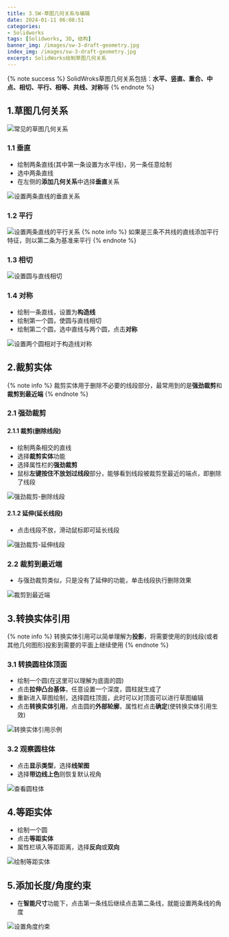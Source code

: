 ```yaml
---
title: 3.SW-草图几何关系与编辑
date: 2024-01-11 06:08:51
categories:
- Solidworks
tags: [Solidworks, 3D, 结构]
banner_img: /images/sw-3-draft-geometry.jpg
index_img: /images/sw-3-draft-geometry.jpg
excerpt: SolidWorks绘制草图几何关系
---
```


{% note success %}
SolidWroks草图几何关系包括：**水平、竖直、重合、中点、相切、平行、相等、共线、对称**等
{% endnote %}

## 1.草图几何关系

![常见的草图几何关系](geometry.png)

### 1.1 垂直
- 绘制两条直线(其中第一条设置为水平线)，另一条任意绘制
- 选中两条直线
- 在左侧的**添加几何关系**中选择**垂直**关系

![设置两条直线的垂直关系](geometry_vertical.gif)

### 1.2 平行

![设置两条直线的平行关系](parallel.gif)
{% note info %}
如果是三条不共线的直线添加平行特征，则以第二条为基准来平行
{% endnote %}

### 1.3 相切

![设置圆与直线相切](tangency.gif)

### 1.4 对称
- 绘制一条直线，设置为**构造线**
- 绘制第一个圆，使圆与直线相切
- 绘制第二个圆，选中直线与两个圆，点击**对称**

![设置两个圆相对于构造线对称](symmetry.gif)

## 2.裁剪实体
{% note info %}
裁剪实体用于删除不必要的线段部分，最常用到的是**强劲裁剪**和**裁剪到最近端**
{% endnote %}
### 2.1 强劲裁剪
#### 2.1.1 裁剪(删除线段)
- 绘制两条相交的直线
- 选择**裁剪实体**功能
- 选择属性栏的**强劲裁剪**
- 鼠标**左键按住不放划过线段**部分，能够看到线段被裁剪至最近的端点，即删除了线段

![强劲裁剪-删除线段](tailor_delete.gif)

#### 2.1.2 延伸(延长线段)
- 点击线段不放，滑动鼠标即可延长线段

![强劲裁剪-延伸线段](tailor_extend.gif)
### 2.2 裁剪到最近端
- 与强劲裁剪类似，只是没有了延伸的功能，单击线段执行删除效果

![裁剪到最近端](tailor_delete_click.gif)

## 3.转换实体引用
{% note info %}
转换实体引用可以简单理解为**投影**，将需要使用的到线段(或者其他几何图形)投影到需要的平面上继续使用
{% endnote %}
### 3.1 转换圆柱体顶面
- 绘制一个圆(在这里可以理解为底面的圆)
- 点击**拉伸凸台基体**，任意设置一个深度，圆柱就生成了
- 重新进入草图绘制，选择圆柱顶面，此时可以对顶面可以进行草图编辑
- 点击**转换实体引用**，点击圆的**外部轮廓**，属性栏点击**确定**(使转换实体引用生效)

![转换实体引用示例](draw_column.gif)

### 3.2 观察圆柱体
- 点击**显示类型**，选择**线架图**
- 选择**带边线上色**则恢复默认视角

![查看圆柱体](view_column.gif)

## 4.等距实体
- 绘制一个圆
- 点击**等距实体**
- 属性栏填入等距距离，选择**反向**或**双向**

![绘制等距实体](isometry.gif)

## 5.添加长度/角度约束
- 在**智能尺寸**功能下，点击第一条线后继续点击第二条线，就能设置两条线的角度

![设置角度约束](line_angle.gif)
